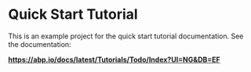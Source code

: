 # Quick Start Tutorial

This is an example project for the quick start tutorial documentation. See the documentation:

**https://abp.io/docs/latest/Tutorials/Todo/Index?UI=NG&DB=EF**